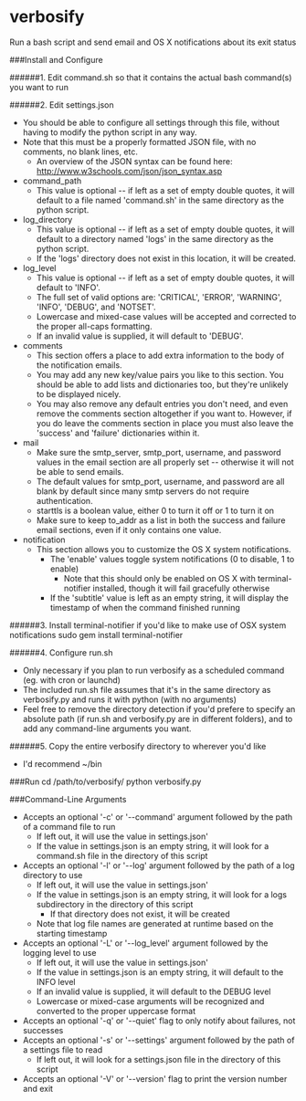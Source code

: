 # verbosify
Run a bash script and send email and OS X notifications about its exit status

###Install and Configure

######1. Edit command.sh so that it contains the actual bash command(s) you want to run

######2. Edit settings.json
 - You should be able to configure all settings through this file, without having to modify the python script in any way.
 - Note that this must be a properly formatted JSON file, with no comments, no blank lines, etc.
   - An overview of the JSON syntax can be found here: http://www.w3schools.com/json/json_syntax.asp
 - command_path
   - This value is optional -- if left as a set of empty double quotes, it will default to a file named 'command.sh' in the same directory as the python script.
 - log_directory
   - This value is optional -- if left as a set of empty double quotes, it will default to a directory named 'logs' in the same directory as the python script.
   - If the 'logs' directory does not exist in this location, it will be created.
 - log_level
   - This value is optional -- if left as a set of empty double quotes, it will default to 'INFO'.
   - The full set of valid options are: 'CRITICAL', 'ERROR', 'WARNING', 'INFO', 'DEBUG', and 'NOTSET'.
   - Lowercase and mixed-case values will be accepted and corrected to the proper all-caps formatting.
   - If an invalid value is supplied, it will default to 'DEBUG'.
 - comments
   - This section offers a place to add extra information to the body of the notification emails.
   - You may add any new key/value pairs you like to this section.  You should be able to add lists and dictionaries too, but they're unlikely to be displayed nicely.
   - You may also remove any default entries you don't need, and even remove the comments section altogether if you want to.  However, if you do leave the comments section in place you must also leave the 'success' and 'failure' dictionaries within it.
 - mail
   - Make sure the smtp_server, smtp_port, username, and password values in the email section are all properly set -- otherwise it will not be able to send emails.
   - The default values for smtp_port, username, and password are all blank by default since many smtp servers do not require authentication.
   - starttls is a boolean value, either 0 to turn it off or 1 to turn it on
   - Make sure to keep to_addr as a list in both the success and failure email sections, even if it only contains one value.
 - notification
   - This section allows you to customize the OS X system notifications.
     - The 'enable' values toggle system notifications (0 to disable, 1 to enable)
       - Note that this should only be enabled on OS X with terminal-notifier installed, though it will fail gracefully otherwise
     - If the 'subtitle' value is left as an empty string, it will display the timestamp of when the command finished running
   
######3. Install terminal-notifier if you'd like to make use of OSX system notifications
    sudo gem install terminal-notifier

######4. Configure run.sh
  - Only necessary if you plan to run verbosify as a scheduled command (eg. with cron or launchd)
  - The included run.sh file assumes that it's in the same directory as verbosify.py and runs it with python (with no arguments)
  - Feel free to remove the directory detection if you'd prefere to specify an absolute path (if run.sh and verbosify.py are in different folders), and to add any command-line arguments you want.

######5. Copy the entire verbosify directory to wherever you'd like
  - I'd recommend ~/bin
  
###Run
    cd /path/to/verbosify/
    python verbosify.py
 
###Command-Line Arguments
 - Accepts an optional '-c' or '--command' argument followed by the path of a command file to run
	  - If left out, it will use the value in settings.json'
	  - If the value in settings.json is an empty string, it will look for a command.sh file in the directory of this script
 - Accepts an optional '-l' or '--log' argument followed by the path of a log directory to use
   -	If left out, it will use the value in settings.json'
   -	If the value in settings.json is an empty string, it will look for a logs subdirectory in the directory of this script
	    - If that directory does not exist, it will be created
	  - Note that log file names are generated at runtime based on the starting timestamp
 - Accepts an optional '-L' or '--log_level' argument followed by the logging level to use
	  - If left out, it will use the value in settings.json'
	  - If the value in settings.json is an empty string, it will default to the INFO level
	  - If an invalid value is supplied, it will default to the DEBUG level
	  - Lowercase or mixed-case arguments will be recognized and converted to the proper uppercase format
 - Accepts an optional '-q' or '--quiet' flag to only notify about failures, not successes
 - Accepts an optional '-s' or '--settings' argument followed by the path of a settings file to read
	  - If left out, it will look for a settings.json file in the directory of this script
 - Accepts an optional '-V' or '--version' flag to print the version number and exit
